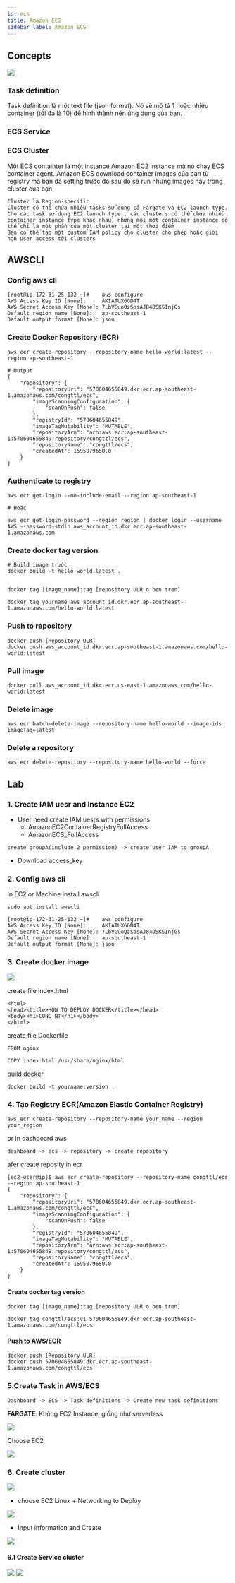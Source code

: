 ```yaml
---
id: ecs
title: Amazon ECS
sidebar_label: Amazon ECS
---
```


## Concepts
![](https://images.viblo.asia/8ae392cf-3e6e-4bce-bf4a-fa1f5911a59a.png)

### Task definition
Task definition là một text file (json format). Nó sẽ mô tả 1 hoặc nhiều container (tối đa là 10) để hình thành nên ứng dụng của bạn.

### ECS Service

### ECS Cluster
Một ECS containter là một instance Amazon EC2 instance mà nó chạy ECS container agent. Amazon ECS download container images của bạn từ registry mà bạn đã setting trước đó sau đó sẽ run những images này trong cluster của bạn

```
Cluster là Region-specific
Cluster có thể chứa nhiều tasks sử dụng cả Fargate và EC2 launch type.
Cho các task sử dụng EC2 launch type , các clusters có thể chứa nhiều container instance type khác nhau, nhưng mỗi một container instance có thể chỉ là một phần của một cluster tại một thời điểm
Bạn có thể tạo một custom IAM policy cho cluster cho phép hoặc giới hạn user access tới clusters
```

## AWSCLI
### Config aws cli
```
[root@ip-172-31-25-132 ~]#    aws configure
AWS Access Key ID [None]:     AKIATUX6GD4T
AWS Secret Access Key [None]: 7LbVGuoQzSpsAJ84DSKSInjGs
Default region name [None]:   ap-southeast-1
Default output format [None]: json
```

### Create Docker Repository (ECR)
```
aws ecr create-repository --repository-name hello-world:latest --region ap-southeast-1

# Output
{
    "repository": {
        "repositoryUri": "570604655849.dkr.ecr.ap-southeast-1.amazonaws.com/congttl/ecs",
        "imageScanningConfiguration": {
            "scanOnPush": false
        },
        "registryId": "570604655849",
        "imageTagMutability": "MUTABLE",
        "repositoryArn": "arn:aws:ecr:ap-southeast-1:570604655849:repository/congttl/ecs",
        "repositoryName": "congttl/ecs",
        "createdAt": 1595079650.0
    }
}
```

### Authenticate to registry
```
aws ecr get-login --no-include-email --region ap-southeast-1

# Hoặc

aws ecr get-login-password --region region | docker login --username AWS --password-stdin aws_account_id.dkr.ecr.ap-southeast-1.amazonaws.com
```

### Create docker tag version
```
# Build image trước
docker build -t hello-world:latest .


docker tag [image_name]:tag [repository ULR o ben tren]

docker tag yourname aws_account_id.dkr.ecr.ap-southeast-1.amazonaws.com/hello-world:latest
```

### Push to repository
```
docker push [Repository ULR]
docker push aws_account_id.dkr.ecr.ap-southeast-1.amazonaws.com/hello-world:latest
```

### Pull image
```
docker pull aws_account_id.dkr.ecr.us-east-1.amazonaws.com/hello-world:latest
```

### Delete image
```
aws ecr batch-delete-image --repository-name hello-world --image-ids imageTag=latest
```

### Delete a repository
```
aws ecr delete-repository --repository-name hello-world --force
```

## Lab

### 1. Create IAM uesr and Instance EC2
- User need create IAM uesrs with permissions:
  - AmazonEC2ContainerRegistryFullAccess
  - AmazonECS_FullAccess

```
create groupA(include 2 permission) -> create user IAM to groupA
```

- Download access_key

### 2. Config aws cli
In EC2 or Machine install awscli
```
sudo apt install awscli
```

```
[root@ip-172-31-25-132 ~]#    aws configure
AWS Access Key ID [None]:     AKIATUX6GD4T
AWS Secret Access Key [None]: 7LbVGuoQzSpsAJ84DSKSInjGs
Default region name [None]:   ap-southeast-1
Default output format [None]: json
```

### 3. Create docker image
![](https://miro.medium.com/max/700/0*2PMeWkEkscO5C-1l.png)

create file index.html
```
<html>
<head><title>HOW TO DEPLOY DOCKER</title></head>
<body><h1>CONG NT</h1></body>
</html>

```
create file Dockerfile
```
FROM nginx

COPY index.html /usr/share/nginx/html
```

build docker
```
docker build -t yourname:version .
```

### 4. Tạo Registry ECR(Amazon Elastic Container Registry)
```
aws ecr create-repository --repository-name your_name --region your_region
```

or in dashboard aws

```
dashboard -> ecs -> repository -> create repository
```

afer create reposity in ecr
```
[ec2-user@ip]$ aws ecr create-repository --repository-name congttl/ecs --region ap-southeast-1
{
    "repository": {
        "repositoryUri": "570604655849.dkr.ecr.ap-southeast-1.amazonaws.com/congttl/ecs", 
        "imageScanningConfiguration": {
            "scanOnPush": false
        }, 
        "registryId": "570604655849", 
        "imageTagMutability": "MUTABLE", 
        "repositoryArn": "arn:aws:ecr:ap-southeast-1:570604655849:repository/congttl/ecs", 
        "repositoryName": "congttl/ecs", 
        "createdAt": 1595079650.0
    }
}
```

#### Create docker tag version
```
docker tag [image_name]:tag [repository ULR o ben tren]

docker tag congttl/ecs:v1 570604655849.dkr.ecr.ap-southeast-1.amazonaws.com/congttl/ecs
```

#### Push to AWS/ECR
```
docker push [Repository ULR]
docker push 570604655849.dkr.ecr.ap-southeast-1.amazonaws.com/congttl/ecs
```

### 5.Create Task in AWS/ECS
```
Dashboard -> ECS -> Task definitions -> Create new task definitions
```

**FARGATE**: Không EC2 Instance, giống như serverless

![](https://fortinetweb.s3.amazonaws.com/docs.fortinet.com/v2/resources/4a43cb9c-f2ee-11e8-b86b-00505692583a/images/721cd423f8f7e0504a92cd7b689b8100_image47.png)

Choose EC2

![](https://s3-ap-southeast-2.amazonaws.com/sal-blog/wp-content/uploads/2019/12/27125404/002-6.png)

### 6. Create cluster
![](https://www.cloudtp.com/wp-content/uploads/2016/05/2.2.png)

- choose EC2 Linux + Networking to Deploy

![](https://d1.awsstatic.com/PAC/ECS-Step1b.05c8b038ef29d98e52b1eeb60d66f45b8a26a62f.png)

- Input information and Create

![](https://hazelcast.com/wp-content/uploads/blog-archive/2018/12/configure-cluster-1.png)

#### 6.1 Create Service cluster

![](https://d2908q01vomqb2.cloudfront.net/0716d9708d321ffb6a00818614779e779925365c/2017/11/08/ECSCluster-Empty.png)
![](https://d2908q01vomqb2.cloudfront.net/da4b9237bacccdf19c0760cab7aec4a8359010b0/2018/03/26/2018-03-26_06-28-34-1-1024x727.png)
